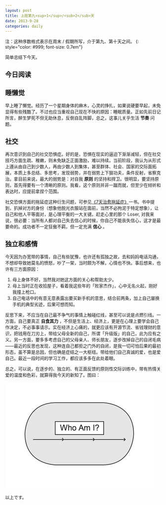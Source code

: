 ```yaml
---
layout: post
title: 上班第九<sup>1</sup>/<sub>2</sub>天
date: 2013-9-28
categories: daily
---
```



注：这种序数格式表示在周末 / 假期所写，介于第九、第十天之间。
{: style="color: #999; font-size: 0.7em"}

简单总结下今天。

今日阅读
----



## 睡懒觉
早上睡了懒觉。经历了一个星期身体的麻木，心灵的挣扎，如果说硬要早起，未免显得有些残酷了。不过也应当重视自己现在不快的原因：睡眠质量。正如先前日记所言，醉生梦死不但无助休息，反倒自乱阵脚，总之，这事儿关乎生活 **节奏** 问题。

## 社交
再次意识到自己的社交恐惧症。好的是，恐惧在现实的逼迫下渐渐减轻，但在社交技巧方面生疏、稚嫩，则未免缺乏正面激励，难以持续。当前阶段，我认为从形式上遵从由自己到少数人，再由少数人到集体，甚至群体、社会、国家的交际面拓展，本质上多总结、多思考，发现弱势，并在弱势上下狠功夫，条件反射，省察克治。拿目前来说，最大的弱势是：对自我 **原则** 的坚持和捍卫。很明显，要坚持原则，首先得要有一个清晰的原则。我看，这个原则并非一蹴而就，但至少在倾听和表达时，应提前拿捏个范围。

社交恐惧方面的拖延症这种衍生问题，可参见[《7天治愈拖延症》](http://read.douban.com/ebook/393187/)一书。书中提到，扒掉对方的身份（想象他脱光衣服站在面前，当然不必拘泥于特定想象），让自己和他人平等面对，是心理平衡的一大关键。赶走心里的那个 Loser, 对我来说，很必要：当所有人都对自己失去信心的时候，你自己不能丧失信心，这才是最要命的。成功者不一定狂傲不羁，但一定充满 **信心** 。

## 独立和感情
今天因为办宽带的事情，自己有些犹豫，也许还有孤独之故，去和妈妈电话沟通，不想却导致她莫名的愤怒，吵了一架，当时颇为不解，心情也不快。事后想来，也许有三方面原因：
1. 母上身体不好，当然我对她这方面的关心和帮助太少。
2. 母上当时正在收拾屋子，看着我这些年的「败家杰作」，心中无名火起，刚好我撞上枪口。
3. 自己电话中的有意无意表露出要买新手机的意思，结合前两条，加上自己屡换手机的典型劣迹，后果可想而知。

反思下来，不应当在自己最不争气的事情上触碰红线，甚至可以说是点燃引线。一方面，自己要真正 **自食其力** ，不但是生活上、经济上，更是在心理上要学会自己作决定，不必事事请示。实在经济上心痛的，就更应该有开源节流、省钱理财的意识，把钱用在刀刃上，带给父母全新的自己，所谓「升级版」的自己，此为应有之义。另一方面，要多多考虑自己的父母亲人、师长朋友，逐步改掉自己的自闭毛病——最近的反思也发现，这种连自己都拒之门外的自闭，是我一切可怕后果的最初形态，虽不算是总因，但也确是症结之一大枢纽。带给他们自己真诚的爱，也是爱自己。最近一段时间的学习工作，都应该多多在此处着眼。

总之，可以说，在逐步的、独立的、有正面反馈的原则性交际训练中，带有热情关爱的温度和色彩，就算得我今天的新知了。图曰：

![Who Am I?](/static/images/who_am_i.png "爱、节奏、自省")

以上です。